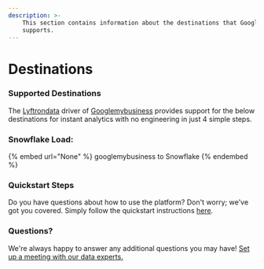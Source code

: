 ```yaml
---
description: >-
    This section contains information about the destinations that Googlemybusiness
    supports.
---
```


# Destinations

### Supported Destinations

The [Lyftrondata](https://www.lyftrondata.com/) driver of [Googlemybusiness](None) provides support for the below destinations for instant analytics with no engineering in just 4 simple steps.

### Snowflake Load:

{% embed url="None" %}
googlemybusiness to Snowflake
{% endembed %}

### Quickstart Steps

Do you have questions about how to use the platform? Don't worry; we've got you covered. Simply follow the quickstart instructions [here](README.md).

### Questions? <a href="#questions" id="questions"></a>

We're always happy to answer any additional questions you may have! [Set up a meeting with our data experts.](https://www.lyftrondata.com/book-a-meeting/)

